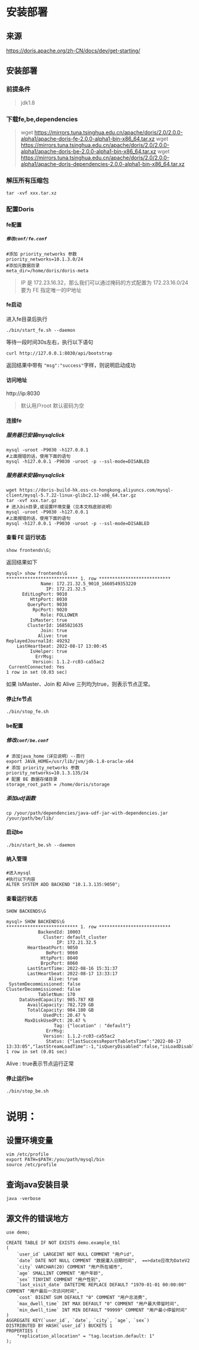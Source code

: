 # 安装部署
## 来源
https://doris.apache.org/zh-CN/docs/dev/get-starting/
## 安装部署
### 前提条件
> jdk1.8
### 下载fe,be,dependencies
>	wget https://mirrors.tuna.tsinghua.edu.cn/apache/doris/2.0/2.0.0-alpha1/apache-doris-fe-2.0.0-alpha1-bin-x86_64.tar.xz
>	wget https://mirrors.tuna.tsinghua.edu.cn/apache/doris/2.0/2.0.0-alpha1/apache-doris-be-2.0.0-alpha1-bin-x86_64.tar.xz
>	wget https://mirrors.tuna.tsinghua.edu.cn/apache/doris/2.0/2.0.0-alpha1/apache-doris-dependencies-2.0.0-alpha1-bin-x86_64.tar.xz
### 解压所有压缩包
```ssh
tar -xvf xxx.tar.xz
```
### 配置Doris
#### fe配置
##### `修改conf/fe.conf`
```
#添加 priority_networks 参数
priority_networks=10.1.3.0/24
#添加元数据目录
meta_dir=/home/doris/doris-meta
```
>IP 是 172.23.16.32，那么我们可以通过掩码的方式配置为 172.23.16.0/24
>要为 FE 指定唯一的IP地址
#### fe启动
进入fe目录后执行
```ssh
./bin/start_fe.sh --daemon
```
等待一段时间30s左右，执行以下语句
```ssh
curl http://127.0.0.1:8030/api/bootstrap
```
返回结果中带有 ` "msg":"success" `字样，则说明启动成功
#### 访问地址
http://ip:8030
>默认用户root
>默认密码为空
#### 连接fe
##### 服务器已安装mysqlclick
```ssh
mysql -uroot -P9030 -h127.0.0.1
#上面报错的话，使用下面的语句
mysql -h127.0.0.1 -P9030 -uroot -p --ssl-mode=DISABLED
```
##### 服务器未安装mysqlclick
```ssh
wget https://doris-build-hk.oss-cn-hongkong.aliyuncs.com/mysql-client/mysql-5.7.22-linux-glibc2.12-x86_64.tar.gz
tar -xvf xxx.tar.gz
# 进入bin目录,或设置环境变量（见本文档底部说明）
mysql -uroot -P9030 -h127.0.0.1
#上面报错的话，使用下面的语句
mysql -h127.0.0.1 -P9030 -uroot -p --ssl-mode=DISABLED
```
#### 查看 FE 运行状态
```ssh
show frontends\G;
```
返回结果如下
```
mysql> show frontends\G
*************************** 1. row ***************************
             Name: 172.21.32.5_9010_1660549353220
               IP: 172.21.32.5
      EditLogPort: 9010
         HttpPort: 8030
        QueryPort: 9030
          RpcPort: 9020
             Role: FOLLOWER
         IsMaster: true
        ClusterId: 1685821635
             Join: true
            Alive: true
ReplayedJournalId: 49292
    LastHeartbeat: 2022-08-17 13:00:45
         IsHelper: true
           ErrMsg:
          Version: 1.1.2-rc03-ca55ac2
 CurrentConnected: Yes
1 row in set (0.03 sec)
```
如果 IsMaster、Join 和 Alive 三列均为true，则表示节点正常。
#### 停止fe节点
```ssh
./bin/stop_fe.sh
```
#### be配置
##### 修改`conf/be.conf`
```ssh
# 添加java_home（详见说明）--首行
export JAVA_HOME=/usr/lib/jvm/jdk-1.8-oracle-x64
# 添加 priority_networks 参数
priority_networks=10.1.3.135/24
# 配置 BE 数据存储目录
storage_root_path = /home/doris/storage
```
##### 添加udf函数
```ssh
cp /your/path/dependencies/java-udf-jar-with-dependencies.jar /your/path/be/lib/
```
#### 启动be
```ssh
./bin/start_be.sh --daemon
```
#### 纳入管理
```ssh
#进入mysql
#执行以下内容
ALTER SYSTEM ADD BACKEND "10.1.3.135:9050";
```
#### 查看运行状态
```ssh
SHOW BACKENDS\G
```
```
mysql> SHOW BACKENDS\G
*************************** 1. row ***************************
            BackendId: 10003
              Cluster: default_cluster
                   IP: 172.21.32.5
        HeartbeatPort: 9050
               BePort: 9060
             HttpPort: 8040
             BrpcPort: 8060
        LastStartTime: 2022-08-16 15:31:37
        LastHeartbeat: 2022-08-17 13:33:17
                Alive: true
 SystemDecommissioned: false
ClusterDecommissioned: false
            TabletNum: 170
     DataUsedCapacity: 985.787 KB
        AvailCapacity: 782.729 GB
        TotalCapacity: 984.180 GB
              UsedPct: 20.47 %
       MaxDiskUsedPct: 20.47 %
                  Tag: {"location" : "default"}
               ErrMsg:
              Version: 1.1.2-rc03-ca55ac2
               Status: {"lastSuccessReportTabletsTime":"2022-08-17 13:33:05","lastStreamLoadTime":-1,"isQueryDisabled":false,"isLoadDisabled":false}
1 row in set (0.01 sec)
```
Alive : true表示节点运行正常
#### 停止运行be
```ssh
./bin/stop_be.sh
```




# 说明：
## 设置环境变量
```ssh
vim /etc/profile
export PATH=$PATH:/you/path/mysql/bin
source /etc/profile
```
## 查询java安装目录
```ssh
java -verbose
```
## 源文件的错误地方
```
use demo;

CREATE TABLE IF NOT EXISTS demo.example_tbl
(
    `user_id` LARGEINT NOT NULL COMMENT "用户id",
    `date` DATE NOT NULL COMMENT "数据灌入日期时间",  ==>date应改为DateV2
    `city` VARCHAR(20) COMMENT "用户所在城市",
    `age` SMALLINT COMMENT "用户年龄",
    `sex` TINYINT COMMENT "用户性别",
    `last_visit_date` DATETIME REPLACE DEFAULT "1970-01-01 00:00:00" COMMENT "用户最后一次访问时间",
    `cost` BIGINT SUM DEFAULT "0" COMMENT "用户总消费",
    `max_dwell_time` INT MAX DEFAULT "0" COMMENT "用户最大停留时间",
    `min_dwell_time` INT MIN DEFAULT "99999" COMMENT "用户最小停留时间"
)
AGGREGATE KEY(`user_id`, `date`, `city`, `age`, `sex`)
DISTRIBUTED BY HASH(`user_id`) BUCKETS 1
PROPERTIES (
    "replication_allocation" = "tag.location.default: 1"
);
```